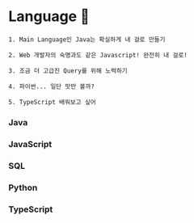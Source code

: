 # Language :speech_balloon:

`1. Main Language인 Java는 확실하게 내 걸로 만들기`

`2. Web 개발자의 숙명과도 같은 Javascript! 완전히 내 걸로!`

`3. 조금 더 고급진 Query를 위해 노력하기`

`4. 파이썬... 일단 맛만 볼까?`

`5. TypeScript 배워보고 싶어`

### Java

### JavaScript

### SQL

### Python

### TypeScript
